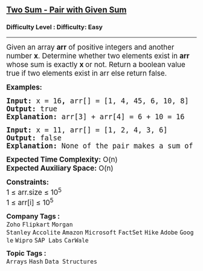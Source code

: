 <h2><a href="https://www.geeksforgeeks.org/problems/key-pair5616/1?page=1&category=Arrays,Strings&difficulty=Easy&sortBy=submissions">Two Sum - Pair with Given Sum</a></h2><h3>Difficulty Level : Difficulty: Easy</h3><hr><div class="problems_problem_content__Xm_eO"><p><span style="font-size: 14pt;">Given an array <strong>arr</strong> of positive integers and another number <strong>x</strong>. Determine whether two elements exist in <strong>arr</strong> whose sum is exactly <strong>x&nbsp;</strong></span><span style="font-size: 18.6667px;">or not</span><span style="font-size: 14pt;">. Return a boolean value true if two elements exist in arr else return false.</span></p>
<p><span style="font-size: 14pt;"><strong>Examples:</strong></span></p>
<pre><span style="font-size: 14pt;"><strong>Input: </strong>x = 16<strong>, </strong>arr[] = [1, 4, 45, 6, 10, 8]
<strong>Output: </strong>true
<strong>Explanation:</strong> arr[3] + arr[4] = 6 + 10 = 16</span></pre>
<pre><span style="font-size: 14pt;"><strong>Input: </strong>x = 11, arr[] = [1, 2, 4, 3, 6]
<strong>Output:</strong> false
<strong>Explanation:</strong> None of the pair makes a sum of 11</span></pre>
<p><span style="font-size: 14pt;"><strong>Expected Time Complexity:</strong> O(n)<br><strong>Expected Auxiliary Space:</strong> O(n)</span></p>
<p><span style="font-size: 14pt;"><strong>Constraints:</strong><br>1 ≤ arr.size ≤ 10<sup>5</sup><br>1 ≤ arr[i] ≤ 10<sup>5</sup></span></p></div><p><span style=font-size:18px><strong>Company Tags : </strong><br><code>Zoho</code>&nbsp;<code>Flipkart</code>&nbsp;<code>Morgan Stanley</code>&nbsp;<code>Accolite</code>&nbsp;<code>Amazon</code>&nbsp;<code>Microsoft</code>&nbsp;<code>FactSet</code>&nbsp;<code>Hike</code>&nbsp;<code>Adobe</code>&nbsp;<code>Google</code>&nbsp;<code>Wipro</code>&nbsp;<code>SAP Labs</code>&nbsp;<code>CarWale</code>&nbsp;<br><p><span style=font-size:18px><strong>Topic Tags : </strong><br><code>Arrays</code>&nbsp;<code>Hash</code>&nbsp;<code>Data Structures</code>&nbsp;